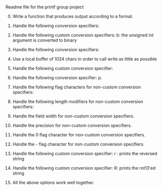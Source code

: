 Readme file for the printf group project

0. Write a function that produces output according to a format.

1. Handle the following conversion specifiers:

2. Handle the following custom conversion specifiers:
b: the unsigned int argument is converted to binary

3. Handle the following conversion specifiers:

4. Use a local buffer of 1024 chars in order to call write as little as possible

5. Handle the following custom conversion specifier:

6. Handle the following conversion specifier: p.

7. Handle the following flag characters for non-custom conversion specifiers:

8. Handle the following length modifiers for non-custom conversion specifiers:

9. Handle the field width for non-custom conversion specifiers.

10. Handle the precision for non-custom conversion specifiers.

11. Handle the 0 flag character for non-custom conversion specifiers.

12. Handle the - flag character for non-custom conversion specifiers.

13. Handle the following custom conversion specifier:
r : prints the reversed string

14. Handle the following custom conversion specifier:
R: prints the rot13'ed string

15. All the above options work well together.
